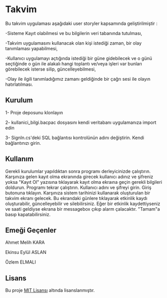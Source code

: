 # Takvim

Bu takvim uygulaması aşağıdaki user storyler kapsamında geliştirilmiştir :

-Sisteme Kayıt olabilmesi ve bu bilgilerin veri tabanında tutulması,

-Takvim uygulamasını kullanacak olan kişi istediği zaman, bir olay tanımlaması yapabilmesi,

-Kullanıcı uygulamayı açtığında istediği bir güne gidebilecek ve o günü seçtiğinde o gün ile alakalı hangi toplantı ve/veya işleri var bunları görebilecek isterse silip, güncelleyebilmesi,

-Olay ile ilgili tanımladığımız zamanı geldiğinde bir çağrı sesi ile olayın hatırlatılması.

## Kurulum
1- Proje deposunu klonlayın

2- kullanici_bilgi.bacpac dosyasını kendi veritabanı uygulamanıza import edin

3- SignIn.cs'deki SQL bağlantısı kontrolünün adını değiştirin. Kendi bağlantınızı girin. 
## Kullanım
Gerekli kurulumlar yapıldıktan sonra programı derleyicinizde çalıştırın. Karşınıza gelen kayıt olma ekranında girecek kullanıcı adınız ve şifreniz yoksa "Kayıt Ol" yazısına tıklayarak kayıt olma ekraına geçin gerekli bilgileri doldurun. Programı tekrar çalıştırın. Kullanıcı adını ve şifreyi girin. Giriş butonuna tıklayın. Karşınıza sistem tarihinizi kullanarak oluşturulan bir takvim ekranı gelecek. Bu ekrandaki günlere tıklayarak etkinlik kaydı oluşturabilir, güncelleyebilir ve silebilirsiniz. Eğer bir etkinlik kaydettiyseniz ve saati geldiyse ekrana bir messagebox çıkıp alarm çalacaktır. "Tamam"a basıp kapatabilirsiniz.  
## Emeği Geçenler
Ahmet Melih KARA

Ekinsu Eylül ASLAN

Özlem ELMALI

## Lisans

Bu proje [MIT Lisansı](LICENSE) altında lisanslanmıştır.

